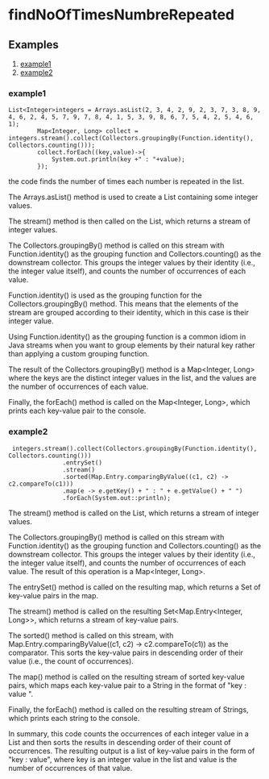 # findNoOfTimesNumbreRepeated

## Examples
1. [example1](#example1)
2. [example2](#example2)
 
### example1
```
List<Integer>integers = Arrays.asList(2, 3, 4, 2, 9, 2, 3, 7, 3, 8, 9, 4, 6, 2, 4, 5, 7, 9, 7, 8, 4, 1, 5, 3, 9, 8, 6, 7, 5, 4, 2, 5, 4, 6, 1);
        Map<Integer, Long> collect = integers.stream().collect(Collectors.groupingBy(Function.identity(), Collectors.counting()));
        collect.forEach((key,value)->{
            System.out.println(key +" : "+value);
        });

```
the code finds the number of times each number is repeated in the list.

The Arrays.asList() method is used to create a List<Integer> containing some integer values.

The stream() method is then called on the List<Integer>, which returns a stream of integer values.

The Collectors.groupingBy() method is called on this stream with Function.identity() as the grouping function and Collectors.counting() as the downstream collector. This groups the integer values by their identity (i.e., the integer value itself), and counts the number of occurrences of each value.

Function.identity() is used as the grouping function for the Collectors.groupingBy() method. This means that the elements of the stream are grouped according to their identity, which in this case is their integer value.

Using Function.identity() as the grouping function is a common idiom in Java streams when you want to group elements by their natural key rather than applying a custom grouping function.
  
  
The result of the Collectors.groupingBy() method is a Map<Integer, Long> where the keys are the distinct integer values in the list, and the values are the number of occurrences of each value.

Finally, the forEach() method is called on the Map<Integer, Long>, which prints each key-value pair to the console.
 
 ### example2
 ```
  integers.stream().collect(Collectors.groupingBy(Function.identity(), Collectors.counting()))
                .entrySet()
                .stream()
                .sorted(Map.Entry.comparingByValue((c1, c2) -> c2.compareTo(c1)))
                .map(e -> e.getKey() + " : " + e.getValue() + " ")
                .forEach(System.out::println);
 
```
 The stream() method is called on the List<Integer>, which returns a stream of integer values.

The Collectors.groupingBy() method is called on this stream with Function.identity() as the grouping function and Collectors.counting() as the downstream collector. This groups the integer values by their identity (i.e., the integer value itself), and counts the number of occurrences of each value. The result of this operation is a Map<Integer, Long>.

The entrySet() method is called on the resulting map, which returns a Set of key-value pairs in the map.

The stream() method is called on the resulting Set<Map.Entry<Integer, Long>>, which returns a stream of key-value pairs.

The sorted() method is called on this stream, with Map.Entry.comparingByValue((c1, c2) -> c2.compareTo(c1)) as the comparator. This sorts the key-value pairs in descending order of their value (i.e., the count of occurrences).

The map() method is called on the resulting stream of sorted key-value pairs, which maps each key-value pair to a String in the format of "key : value ".

Finally, the forEach() method is called on the resulting stream of Strings, which prints each string to the console.

In summary, this code   counts the occurrences of each integer value in a List<Integer> and then sorts the results in descending order of their count of occurrences. The resulting output is a list of key-value pairs in the form of "key : value", where key is an integer value in the list and value is the number of occurrences of that value.
